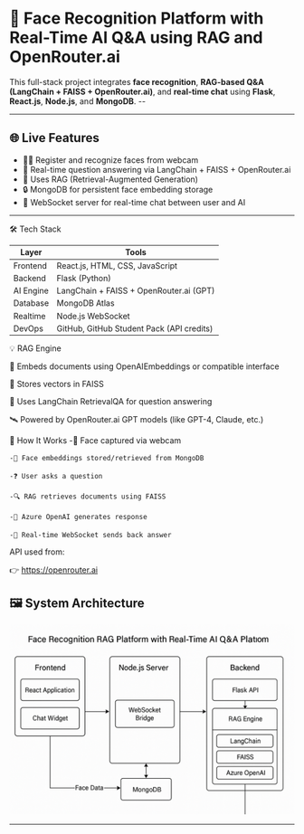 # 🧠 Face Recognition Platform with Real-Time AI Q&A using RAG and OpenRouter.ai

This full-stack project integrates **face recognition**, **RAG-based Q&A (LangChain + FAISS + OpenRouter.ai)**, and **real-time chat** using **Flask**, **React.js**, **Node.js**, and **MongoDB**.  --

---

## 🌐 Live Features

- 🧑‍💻 Register and recognize faces from webcam
- 🤖 Real-time question answering via LangChain + FAISS + OpenRouter.ai
- 🧠 Uses RAG (Retrieval-Augmented Generation)
- 🔒 MongoDB for persistent face embedding storage
- 🔌 WebSocket server for real-time chat between user and AI

---

🛠️ Tech Stack

| Layer     | Tools                                     |
| --------- | ----------------------------------------- |
| Frontend  | React.js, HTML, CSS, JavaScript           |
| Backend   | Flask (Python)                            |
| AI Engine | LangChain + FAISS + OpenRouter.ai (GPT)   |
| Database  | MongoDB Atlas                             |
| Realtime  | Node.js WebSocket                         |
| DevOps    | GitHub, GitHub Student Pack (API credits) |


💡 RAG Engine

📌 Embeds documents using OpenAIEmbeddings or compatible interface

📁 Stores vectors in FAISS

🧠 Uses LangChain RetrievalQA for question answering

🛰️ Powered by OpenRouter.ai GPT models (like GPT-4, Claude, etc.)


🧠 How It Works
    -📸 Face captured via webcam

    -🔐 Face embeddings stored/retrieved from MongoDB

    -❓ User asks a question

    -🔍 RAG retrieves documents using FAISS

    -🧠 Azure OpenAI generates response

    -💬 Real-time WebSocket sends back answer

API used from:

👉 https://openrouter.ai

## 🖼️ System Architecture

![Architecture Diagram](architecture.png)

---
